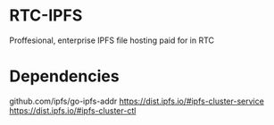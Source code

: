 # RTC-IPFS
Proffesional, enterprise IPFS file hosting paid for in RTC

# Dependencies

github.com/ipfs/go-ipfs-addr
https://dist.ipfs.io/#ipfs-cluster-service
https://dist.ipfs.io/#ipfs-cluster-ctl